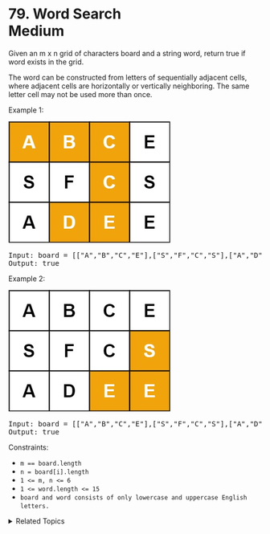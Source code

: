 # 79. Word Search<br> Medium

Given an m x n grid of characters board and a string word, return true if word exists in the grid.

The word can be constructed from letters of sequentially adjacent cells, where adjacent cells are horizontally or vertically neighboring. The same letter cell may not be used more than once.

Example 1:

![](assets/word2.jpg)

<pre>
Input: board = [["A","B","C","E"],["S","F","C","S"],["A","D","E","E"]], word = "ABCCED"
Output: true
</pre>

Example 2:

![](assets/word-1.jpg)

<pre>
Input: board = [["A","B","C","E"],["S","F","C","S"],["A","D","E","E"]], word = "SEE"
Output: true
</pre>

Constraints:

- `m == board.length`
- `n = board[i].length`
- `1 <= m, n <= 6`
- `1 <= word.length <= 15`
- `board and word consists of only lowercase and uppercase English letters.`

<details>

<summary> Related Topics </summary>

-   `Array`
-   `Backtracking`

</details>
